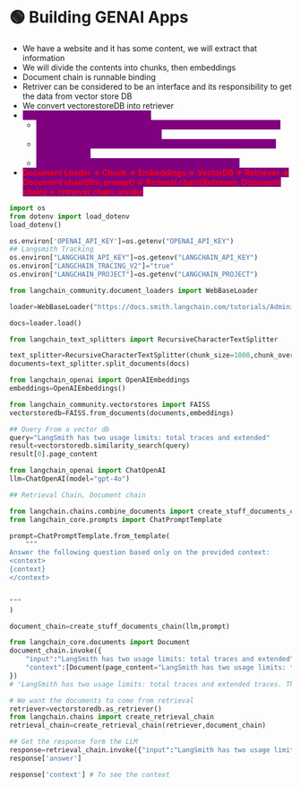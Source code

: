 # 🟢 Building GENAI Apps

* We have a website and it has some content, we will extract that information
* We will divide the contents into chunks, then embeddings
* Document chain is runnable binding
* Retriver can be considered to be an interface and its responsibility to get the data from vector store DB
* We convert vectorestoreDB into retriever
* <mark style="color:purple;background-color:purple;">**`ChatPromptTemplate.from_template`**</mark>
  * <mark style="color:purple;background-color:purple;">**Used to create a chat prompt from a single block of user content (implicitly as a human message).**</mark>
  * <mark style="color:purple;background-color:purple;">**Simpler and faster for one-shot user input, but doesn't support multiple roles.**</mark>
  * <mark style="color:purple;background-color:purple;">**Treats the entire content as a single human message.**</mark>
* <mark style="color:red;background-color:purple;">**Document Loader ⇒ Chunk ⇒ Embeddings ⇒ VectorDB ⇒ Retriever ⇒ Document chain(llm, prompt) ⇒ Rerieval chain(Retriever, Document chain) ⇒ retriever chain. invoke**</mark>

```python
import os
from dotenv import load_dotenv
load_dotenv()

os.environ['OPENAI_API_KEY']=os.getenv("OPENAI_API_KEY")
## Langsmith Tracking
os.environ["LANGCHAIN_API_KEY"]=os.getenv("LANGCHAIN_API_KEY")
os.environ["LANGCHAIN_TRACING_V2"]="true"
os.environ["LANGCHAIN_PROJECT"]=os.getenv("LANGCHAIN_PROJECT")

from langchain_community.document_loaders import WebBaseLoader

loader=WebBaseLoader("https://docs.smith.langchain.com/tutorials/Administrators/manage_spend")

docs=loader.load()

from langchain_text_splitters import RecursiveCharacterTextSplitter

text_splitter=RecursiveCharacterTextSplitter(chunk_size=1000,chunk_overlap=200)
documents=text_splitter.split_documents(docs)

from langchain_openai import OpenAIEmbeddings
embeddings=OpenAIEmbeddings()

from langchain_community.vectorstores import FAISS
vectorstoredb=FAISS.from_documents(documents,embeddings)

## Query From a vector db
query="LangSmith has two usage limits: total traces and extended"
result=vectorstoredb.similarity_search(query)
result[0].page_content

from langchain_openai import ChatOpenAI
llm=ChatOpenAI(model="gpt-4o")

## Retrieval Chain, Document chain

from langchain.chains.combine_documents import create_stuff_documents_chain
from langchain_core.prompts import ChatPromptTemplate

prompt=ChatPromptTemplate.from_template(
    """
Answer the following question based only on the provided context:
<context>
{context}
</context>


"""
)

document_chain=create_stuff_documents_chain(llm,prompt)

from langchain_core.documents import Document
document_chain.invoke({
    "input":"LangSmith has two usage limits: total traces and extended",
    "context":[Document(page_content="LangSmith has two usage limits: total traces and extended traces. These correspond to the two metrics we've been tracking on our usage graph. ")]
})
# 'LangSmith has two usage limits: total traces and extended traces. These correspond to the two metrics tracked on their usage graph.'

# We want the documents to come from retrieval
retriever=vectorstoredb.as_retriever()
from langchain.chains import create_retrieval_chain
retrieval_chain=create_retrieval_chain(retriever,document_chain)

## Get the response form the LLM
response=retrieval_chain.invoke({"input":"LangSmith has two usage limits: total traces and extended"})
response['answer']

response['context'] # To see the context

```
